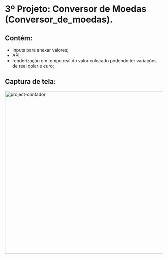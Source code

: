 # 3º Projeto: Conversor de Moedas (Conversor_de_moedas).
## Contém:
- Inputs para anexar valores;
- API;
- renderização em tempo real do valor colocado podendo ter variações de real dolar e euro;

## Captura de tela:

<img src="https://i.ibb.co/t41NmcH/Simulator-Screen-Shot-i-Phone-8-2021-08-12-at-10-06-19.png" alt="project-contador" border="0" height="520px">
